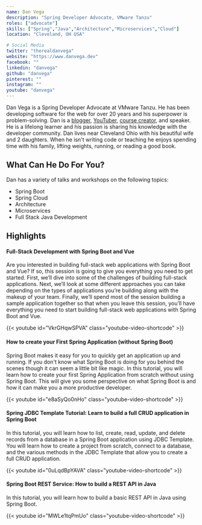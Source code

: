 ```yaml
---
name: Dan Vega
description: "Spring Developer Advocate, VMware Tanzu"
roles: ["advocate"]
skills: ["Spring","Java","Architecture","Microservices","Cloud"]
location: "Cleveland, OH USA"

# Social Media
twitter: "therealdanvega"
website: "https://www.danvega.dev"
facebook: ""
linkedin: "danvega"
github: "danvega"
pinterest: ""
instagram: ""
youtube: "danvega"
---
```


Dan Vega is a Spring Developer Advocate at VMware Tanzu. He has been developing software for the web for over 20 years and his superpower is problem-solving. Dan is a [blogger](https://www.danvega.dev/blog), [YouTuber](http://www.youtube.com/danvega), [course creator](https://www.danvega.dev/courses), and speaker. He is a lifelong learner and his passion is sharing his knowledge with the developer community. Dan lives near Cleveland Ohio with his beautiful wife and 2 daughters. When he isn't writing code or teaching he enjoys spending time with his family, lifting weights, running, or reading a good book.

<!--more-->

## What Can He Do For You?

Dan has a variety of talks and workshops on the following topics:

- Spring Boot
- Spring Cloud
- Architecture
- Microservices
- Full Stack Java Development

## Highlights

#### Full-Stack Development with Spring Boot and Vue

Are you interested in building full-stack web applications with Spring Boot and Vue? If so, this session is going to give you everything you need to get started. First, we’ll dive into some of the challenges of building full-stack applications. Next, we’ll look at some different approaches you can take depending on the types of applications you’re building along with the makeup of your team. Finally, we’ll spend most of the session building a sample application together so that when you leave this session, you’ll have everything you need to start building full-stack web applications with Spring Boot and Vue.

{{< youtube id="VkrGHqwSPVA" class="youtube-video-shortcode" >}}

#### How to create your First Spring Application (without Spring Boot)

Spring Boot makes it easy for you to quickly get an application up and running. If you don't know what Spring Boot is doing for you behind the scenes though it can seem a little bit like magic. In this tutorial, you will learn how to create your first Spring Application from scratch without using Spring Boot. This will give you some perspective on what Spring Boot is and how it can make you a more productive developer.

{{< youtube id="e8aSyQo0nHo" class="youtube-video-shortcode" >}}

#### Spring JDBC Template Tutorial: Learn to build a full CRUD application in Spring Boot

In this tutorial, you will learn how to list, create, read, update, and delete records from a database in a Spring Boot application using JDBC Template. You will learn how to create a project from scratch, connect to a database, and the various methods in the JDBC Template that allow you to create a full CRUD application.

{{< youtube id="0uLqdBpYAVA" class="youtube-video-shortcode" >}}

#### Spring Boot REST Service: How to build a REST API in Java

In this tutorial, you will learn how to build a basic REST API in Java using Spring Boot.

{{< youtube id="MWLe1tqPmUo" class="youtube-video-shortcode" >}}

